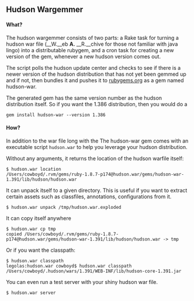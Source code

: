 ## Hudson Wargemmer

#### What?

The hudson wargemmer consists of two parts: a Rake task for turning a hudson war file
(__W.__eb __A.__ __R.__chive for those not familiar with java lingo) into a distributable rubygem, and a cron task for creating
a new version of the gem, whenever a new hudson version comes out.

The script polls the hudson update center and checks to see if there is a newer version of the hudson distribution that
has not yet been gemmed up and if not, then bundles it and pushes it to [rubygems.org](http://rubygems.org) as a gem named
hudson-war.

The generated gem has the same version number as the hudson distribution itself. So if you want the 1.386 distribution, then you would do a

    gem install hudson-war --version 1.386

#### How?

In addition to the war file  long with the The hudson-war gem comes with an executable script `hudson.war` to help you leverage your hudson distribution. 

Without any arguments, it returns the location of the hudson warfile itself:

    $ hudson.war location
    /Users/cowboyd/.rvm/gems/ruby-1.8.7-p174@hudson.war/gems/hudson-war-1.391/lib/hudson/hudson.war

It can unpack itself to a given directory. This is useful if you want to extract certain assets such as classfiles, annotations, configurations from it.

    $ hudson.war unpack /tmp/hudson.war.exploded
    
It can copy itself anywhere

    $ hudson.war cp tmp
    copied /Users/cowboyd/.rvm/gems/ruby-1.8.7-p174@hudson.war/gems/hudson-war-1.391/lib/hudson/hudson.war -> tmp

Or if you want the classpath:

    $ hudson.war classpath
    legolas:hudson.war cowboyd$ hudson.war classpath
    /Users/cowboyd/.hudson/wars/1.391/WEB-INF/lib/hudson-core-1.391.jar

You can even run a test server with your shiny hudson war file.

    $ hudson.war server


